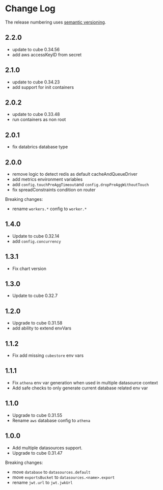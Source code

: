 # Change Log

The release numbering uses [semantic versioning](http://semver.org).

## 2.2.0

- update to cube 0.34.56
- add aws accessKeyID from secret

## 2.1.0

- update to cube 0.34.23
- add support for init containers

## 2.0.2

- update to cube 0.33.48
- run containers as non root

## 2.0.1

- fix databrics database type

## 2.0.0

- remove logic to detect redis as default cacheAndQueueDriver
- add metrics environment variables
- add `config.touchPreAggTimeout`and `config.dropPreAggWithoutTouch`
- fix spreadConstraints condition on router

Breaking changes:

- rename `workers.*` config to `worker.*`

## 1.4.0

- Update to cube 0.32.14
- add `config.concurrency`

## 1.3.1

- Fix chart version

## 1.3.0

- Update to cube 0.32.7

## 1.2.0

- Upgrade to cube 0.31.58
- add ability to extend envVars

## 1.1.2

- Fix add missing `cubestore` env vars

## 1.1.1

- Fix `athena` env var generation when used in multiple datasource context
- Add safe checks to only generate current database related env var

## 1.1.0

- Upgrade to cube 0.31.55
- Rename `aws` database config to `athena`

## 1.0.0

- Add multiple datasources support.
- Upgrade to cube 0.31.47

Breaking changes:

- move `database` to `datasources.default`
- move `exportsBucket` to `datasources.<name>.export`
- rename `jwt.url` to `jwt.jwkUrl`
